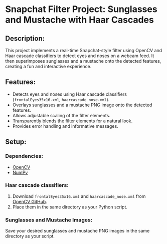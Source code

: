 # Snapchat Filter Project: Sunglasses and Mustache with Haar Cascades

## Description:

This project implements a real-time Snapchat-style filter using OpenCV and Haar cascade classifiers to detect eyes and noses on a webcam feed. It then superimposes sunglasses and a mustache onto the detected features, creating a fun and interactive experience.

## Features:

- Detects eyes and noses using Haar cascade classifiers (`frontalEyes35x16.xml`, `haarcascade_nose.xml`).
- Overlays sunglasses and a mustache PNG image onto the detected features.
- Allows adjustable scaling of the filter elements.
- Transparently blends the filter elements for a natural look.
- Provides error handling and informative messages.

## Setup:

### Dependencies:

- [OpenCV](https://opencv.org/)
- [NumPy](https://numpy.org/)

### Haar cascade classifiers:

1. Download `frontalEyes35x16.xml` and `haarcascade_nose.xml` from [OpenCV GitHub](https://github.com/opencv/opencv/tree/master/data/haarcascades).
2. Place them in the same directory as your Python script.

### Sunglasses and Mustache Images:

Save your desired sunglasses and mustache PNG images in the same directory as your script.
